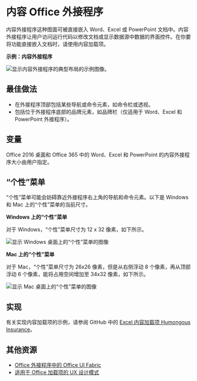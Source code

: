 # <a name="content-office-add-ins"></a>内容 Office 外接程序

内容外接程序这种图面可被直接嵌入 Word、Excel 或 PowerPoint 文档中。内容外接程序让用户访问运行代码以修改文档或显示数据源中数据的界面控件。在你要将功能直接嵌入文档时，请使用内容加载项。  

**示例：内容外接程序**

![显示内容外接程序的典型布局的示例图像。](../../images/overview_withApp_content.png)

## <a name="best-practices"></a>最佳做法

- 在外接程序顶部包括某些导航或命令元素，如命令栏或透视。
- 包括位于外接程序底部的品牌元素，如品牌栏（仅适用于 Word、Excel 和 PowerPoint 外接程序）。

## <a name="variants"></a>变量

Office 2016 桌面和 Office 365 中的 Word、Excel 和 PowerPoint 的内容外接程序大小由用户指定。

## <a name="personality-menu"></a>“个性”菜单

“个性”菜单可能会妨碍靠近外接程序右上角的导航和命令元素。以下是 Windows 和 Mac 上的“个性”菜单的当前尺寸。

**Windows 上的“个性”菜单** 

对于 Windows，“个性”菜单尺寸为 12 x 32 像素，如下所示。

![显示 Windows 桌面上的“个性”菜单的图像](../../images/personalityMenu_Win.png)

**Mac 上的“个性”菜单**

对于 Mac，“个性”菜单尺寸为 26x26 像素，但是从右侧浮动 8 个像素，再从顶部浮动 6 个像素，能将占用空间增加至 34x32 像素，如下所示。

![显示 Mac 桌面上的“个性”菜单的图像](../../images/personalityMenu_Mac.png)

## <a name="implementation"></a>实现

有关实现内容加载项的示例，请参阅 GitHub 中的 [ Excel 内容加载项 Humongous Insurance](https://github.com/OfficeDev/Excel-Content-Add-in-Humongous-Insurance)。

## <a name="additional-resources"></a>其他资源

- [Office 外接程序中的 Office UI Fabric](office-ui-fabric.md) 
- [适用于 Office 加载项的 UX 设计模式](ux-design-patterns.md)